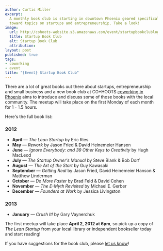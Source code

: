 ```yaml
---
author: Curtis Miller
excerpt:
  A monthly book club is starting in downtown Phoenix geared specifically
  toward topics on startups and entrepreneurship. Take a look!
image:
  url: http://cohoots-website.s3.amazonaws.com/event/startupbookclublogo.jpg
  title: Startup Book Club
  alt: Startup Book Club
  attribution:
layout: post
published: true
tags:
- coworking
- event
title: "{Event} Startup Book Club"
---
```


There are a lot of great books out there about startups, entrepreneurship
and small business and a new book club at CO+HOOTS [coworking in Phoenix](http://cohoots.com)
aims to introduce and discuss some of those books with the local community. The
meetup will take place on the first Monday of each month for 1 - 1.5 hours.

Here's the full book list:

### 2012
  * **April** &mdash; *The Lean Startup* by Eric Ries
  * **May** &mdash; *Rework* by Jason Fried & David Heinemeier Hanson
  * **June** &mdash; *Ignore Everybody: and 39 Other Keys to Creativity* by Hugh MacLeod
  * **July** &mdash; *The Startup Owner's Manual* by Steve Blank & Bob Dorf
  * **August** &mdash; *The Art of the Start* by Guy Kawasaki
  * **September** &mdash; *Getting Real* by Jason Fried,  David Heinemeier Hanson & Matthew Linderman
  * **October** &mdash; *Do More Faster* by Brad Feld & David Cohen
  * **November** &mdash; *The E-Myth Revisited* by Michael E. Gerber
  * **December** &mdash; *Founders at Work* by Jessica Livingston

### 2013
  * **January** &mdash; *Crush It!* by Gary Vaynerchuk

The first meetup will take place **April 2, 2012 at 6pm**, so pick up a
copy of *The Lean Startup* from your local library or independent bookseller
today and start reading!

If you have suggestions for the book club, please [let us know](mailto:curtis@flatterline.com)!